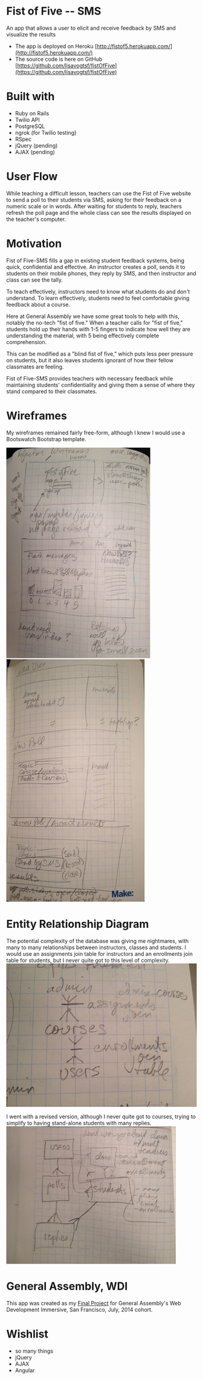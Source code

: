 # Fist of Five --  SMS

An app that allows a user to elicit and receive feedback by SMS and visualize the results

* The app is deployed on Heroku [http://fistof5.herokuapp.com/](http://fistof5.herokuapp.com/)
* The source code is here on GitHub [https://github.com/lisavogtsf/fistOfFive](https://github.com/lisavogtsf/fistOfFive)

# Built with
* Ruby on Rails
* Twilio API
* PostgreSQL
* ngrok (for Twilio testing)
* RSpec
* jQuery (pending)
* AJAX (pending)

# User Flow

While teaching a difficult lesson, teachers can use the Fist of Five website to send a poll to their students via SMS, asking for their feedback on a numeric scale or in words. After waiting for students to reply, teachers refresh the poll page and the whole class can see the results displayed on the teacher's computer.  

# Motivation

Fist of Five-SMS fills a gap in existing student feedback systems, being quick, confidential and effective. An instructor creates a poll, sends it to students on their mobile phones, they reply by SMS, and then instructor and class can see the tally. 

To teach effectively, instructors need to know what students do and don't understand. To learn effectively, students need to feel comfortable giving feedback about a course. 

Here at General Assembly we have some great tools to help with this, notably the no-tech "fist of five." When a teacher calls for "fist of five," students hold up their hands with 1-5 fingers to indicate how well they are understanding the material, with 5 being effectively complete comprehension. 

This can be modified as a "blind fist of five," which puts less peer pressure on students, but it also leaves students ignorant of how their fellow classmates are feeling. 

Fist of Five-SMS provides teachers with necessary feedback while maintaining students' confidentiality and giving them a sense of where they stand compared to their classmates. 

# Wireframes
My wireframes remained fairly free-form, although I knew I would use a Bootswatch Bootstrap template.

![wireframes1](wireframes1.png)
![wireframes2](wireframes2.png)


# Entity Relationship Diagram
The potential complexity of the database was giving me nightmares, with many to many relationships between instructors, classes and students. I would use an assignments join table for instructors and an enrollments join table for students, but I never quite got to this level of complexity.
![Fo5many](fo5ERDmany.JPG "Fo5 Many many to many")

I went with a revised version, although I never quite got to courses, trying to simplify to having stand-alone students with many replies.
![Fo5moreReasonable](Fo5ERDstillmany.png "Fo5 still many to many")

# General Assembly, WDI
This app was created as my [Final Project](https://github.com/wdi-sf-july/final_project_specs) for General Assembly's Web Development Immersive, San Francisco, July, 2014 cohort.

# Wishlist
* so many things
* jQuery
* AJAX
* Angular